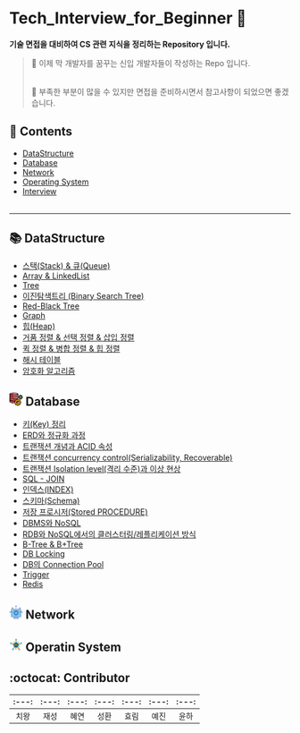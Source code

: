 # Tech_Interview_for_Beginner 📖

**기술 면접을 대비하여 CS 관련 지식을 정리하는 Repository 입니다.**

> 📢 이제 막 개발자를 꿈꾸는 신입 개발자들이 작성하는 Repo 입니다.
>
> <br> :name_badge: 부족한 부분이 많을 수 있지만 면접을 준비하시면서 참고사항이 되었으면 좋겠습니다.

## 📌 Contents
- [DataStructure]()
- [Database]()
- [Network]()
- [Operating System]()
- [Interview]() <br><br>

--- 


## 📚 DataStructure
- [스택(Stack) & 큐(Queue)]()
- [Array & LinkedList]()
- [Tree]()
- [이진탐색트리 (Binary Search Tree)]()
- [Red-Black Tree]()
- [Graph]()
- [힙(Heap)]()
- [거품 정렬 & 선택 정렬 & 삽입 정렬]()
- [퀵 정렬 & 병합 정렬 & 힙 정렬]()
- [해시 테이블]()
- [암호화 알고리즘]()

## <img src = "./Assets/img/Database.png"> Database
- [키(Key) 정리]()
- [ERD와 정규화 과정]()
- [트랜잭션 개념과 ACID 속성]()
- [트랜잭션 concurrency control(Serializability, Recoverable)]()
- [트랜잭션 Isolation level(격리 수준)과 이상 현상]()
- [SQL - JOIN]()
- [인덱스(INDEX)]()
- [스키마(Schema)]()
- [저장 프로시저(Stored PROCEDURE)]()
- [DBMS와 NoSQL]()
- [RDB와 NoSQL에서의 클러스터링/레플리케이션 방식]()
- [B-Tree & B+Tree]()
- [DB Locking]()
- [DB의 Connection Pool]()
- [Trigger]()
- [Redis]()

## <img src = "./Assets/img/Network.png"> Network

## <img src = "./Assets/img/OS.png"> Operatin System

## :octocat: Contributor

|:---:|:---:|:---:|:---:|:---:|:---:|:---:|
|:---:|:---:|:---:|:---:|:---:|:---:|:---:|
| 치왕 | 재성 | 혜연 | 성환 | 효림 | 예진 | 윤하 |x``